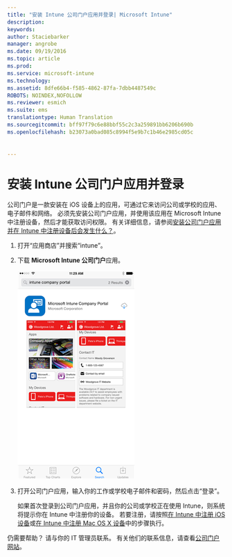 ```yaml
---
title: "安装 Intune 公司门户应用并登录| Microsoft Intune"
description: 
keywords: 
author: Staciebarker
manager: angrobe
ms.date: 09/19/2016
ms.topic: article
ms.prod: 
ms.service: microsoft-intune
ms.technology: 
ms.assetid: 8dfe66b4-f585-4862-87fa-7dbb4487549c
ROBOTS: NOINDEX,NOFOLLOW
ms.reviewer: esmich
ms.suite: ems
translationtype: Human Translation
ms.sourcegitcommit: bff97f79c6e88bbf55c2c3a259891bb6206b690b
ms.openlocfilehash: b23073a0bad085c8994f5e9b7c1b46e2985cd05c


---
```



# 安装 Intune 公司门户应用并登录

公司门户是一款安装在 iOS 设备上的应用，可通过它来访问公司或学校的应用、电子邮件和网络。  必须先安装公司门户应用，并使用该应用在 Microsoft Intune 中注册设备，然后才能获取访问权限。 有关详细信息，请参阅[安装公司门户应用并在 Intune 中注册设备后会发生什么？](what-happens-if-you-install-the-company-portal-app-and-enroll-your-device-in-intune-ios.md)。

1.  打开“应用商店”并搜索“intune”。

2.  下载 **Microsoft Intune 公司门户**应用。

    ![download-ios-comp-portal-app](./media/ios-cpinstall-1-cpinstore.png)

3.  打开公司门户应用，输入你的工作或学校电子邮件和密码，然后点击“登录”。

    如果首次登录到公司门户应用，并且你的公司或学校正在使用 Intune，则系统将提示你在 Intune 中注册你的设备。 若要注册，请按照[在 Intune 中注册 iOS 设备](enroll-your-device-in-intune-ios.md)或[在 Intune 中注册 Mac OS X 设备](enroll-your-device-in-intune-mac-os-x.md)中的步骤执行。

仍需要帮助？ 请与你的 IT 管理员联系。 有关他们的联系信息，请查看[公司门户网站](http://portal.manage.microsoft.com)。




<!--HONumber=Sep16_HO3-->



